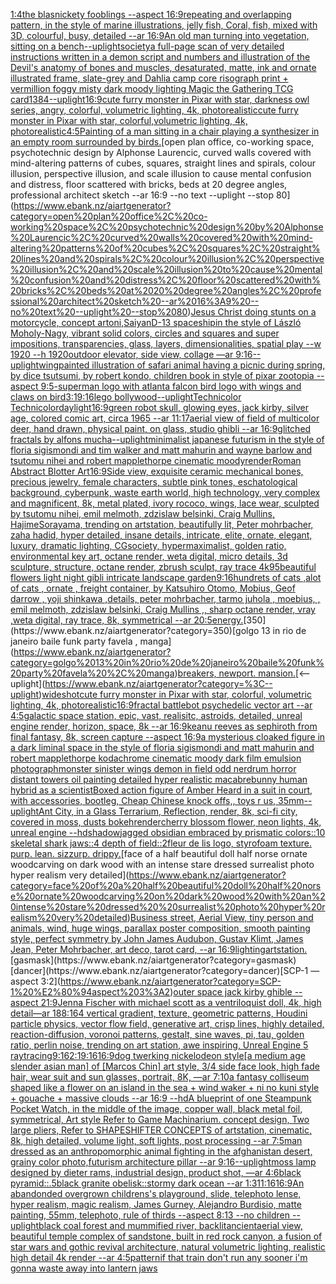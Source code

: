 [1:4](https://www.ebank.nz/aiartgenerator?category=1%3A4)[the blasnickety fooblings --aspect 16:9](https://www.ebank.nz/aiartgenerator?category=the%20blasnickety%20fooblings%20--aspect%2016%3A9)[repeating and overlapping pattern,  in the style of marine illustrations, jelly fish, Coral, fish,  mixed with 3D, colourful, busy, detailed --ar 16:9](https://www.ebank.nz/aiartgenerator?category=repeating%20and%20overlapping%20pattern%2C%20%20in%20the%20style%20of%20marine%20illustrations%2C%20jelly%20fish%2C%20Coral%2C%20fish%2C%20%20mixed%20with%203D%2C%20colourful%2C%20busy%2C%20detailed%20--ar%2016%3A9)[An old man turning into vegetation, sitting on a bench](https://www.ebank.nz/aiartgenerator?category=An%20old%20man%20turning%20into%20vegetation%2C%20sitting%20on%20a%20bench)[--uplight](https://www.ebank.nz/aiartgenerator?category=--uplight)[society](https://www.ebank.nz/aiartgenerator?category=society)[a full-page scan of very detailed instructions written in a demon script and numbers and illustration of the Devil's anatomy of bones and muscles, desaturated, matte, ink and ornate illustrated frame, slate-grey and Dahlia camp core risograph print + vermillion foggy misty dark moody lighting Magic the Gathering TCG card](https://www.ebank.nz/aiartgenerator?category=a%20full-page%20scan%20of%20very%20detailed%20instructions%20written%20in%20a%20demon%20script%20and%20numbers%20and%20illustration%20of%20the%20Devil%27s%20anatomy%20of%20bones%20and%20muscles%2C%20desaturated%2C%20matte%2C%20ink%20and%20ornate%20illustrated%20frame%2C%20slate-grey%20and%20Dahlia%20camp%20core%20risograph%20print%20%2B%20vermillion%20foggy%20misty%20dark%20moody%20lighting%20Magic%20the%20Gathering%20TCG%20card)[1](https://www.ebank.nz/aiartgenerator?category=1)[384](https://www.ebank.nz/aiartgenerator?category=384)[--uplight](https://www.ebank.nz/aiartgenerator?category=--uplight)[16:9](https://www.ebank.nz/aiartgenerator?category=16%3A9)[cute furry monster in Pixar with star, darkness owl series, angry, colorful, volumetric lighting, 4k, photorealistic](https://www.ebank.nz/aiartgenerator?category=cute%20furry%20monster%20in%20Pixar%20with%20star%2C%20darkness%20owl%20series%2C%20angry%2C%20colorful%2C%20volumetric%20lighting%2C%204k%2C%20photorealistic)[cute furry monster in Pixar with star, colorful,volumetric lighting, 4k, photorealistic](https://www.ebank.nz/aiartgenerator?category=cute%20furry%20monster%20in%20Pixar%20with%20star%2C%20colorful%2Cvolumetric%20lighting%2C%204k%2C%20photorealistic)[4:5](https://www.ebank.nz/aiartgenerator?category=4%3A5)[Painting of a man sitting in a chair playing a synthesizer in an empty room surrounded by birds.](https://www.ebank.nz/aiartgenerator?category=Painting%20of%20a%20man%20sitting%20in%20a%20chair%20playing%20a%20synthesizer%20in%20an%20empty%20room%20surrounded%20by%20birds.)[open plan office, co-working space, psychotechnic design by Alphonse Laurencic, curved walls covered with mind-altering patterns of cubes, squares, straight lines and spirals, colour illusion, perspective illusion, and scale illusion to cause mental confusion and distress, floor scattered with bricks, beds at 20 degree angles, professional architect sketch --ar 16:9 --no text --uplight --stop 80](https://www.ebank.nz/aiartgenerator?category=open%20plan%20office%2C%20co-working%20space%2C%20psychotechnic%20design%20by%20Alphonse%20Laurencic%2C%20curved%20walls%20covered%20with%20mind-altering%20patterns%20of%20cubes%2C%20squares%2C%20straight%20lines%20and%20spirals%2C%20colour%20illusion%2C%20perspective%20illusion%2C%20and%20scale%20illusion%20to%20cause%20mental%20confusion%20and%20distress%2C%20floor%20scattered%20with%20bricks%2C%20beds%20at%2020%20degree%20angles%2C%20professional%20architect%20sketch%20--ar%2016%3A9%20--no%20text%20--uplight%20--stop%2080)[Jesus Christ doing stunts on a motorcycle, concept art](https://www.ebank.nz/aiartgenerator?category=Jesus%20Christ%20doing%20stunts%20on%20a%20motorcycle%2C%20concept%20art)[oni,Saiyan](https://www.ebank.nz/aiartgenerator?category=oni%2CSaiyan)[D-13 spaceship](https://www.ebank.nz/aiartgenerator?category=D-13%20spaceship)[in the style of László Moholy-Nagy, vibrant solid colors, circles and squares and super impositions, transparencies, glass, layers,  dimensionalities, spatial play --w 1920 --h 1920](https://www.ebank.nz/aiartgenerator?category=in%20the%20style%20of%20L%C3%A1szl%C3%B3%20Moholy-Nagy%2C%20vibrant%20solid%20colors%2C%20circles%20and%20squares%20and%20super%20impositions%2C%20transparencies%2C%20glass%2C%20layers%2C%20%20dimensionalities%2C%20spatial%20play%20--w%201920%20--h%201920)[outdoor elevator, side view, collage —ar 9:16](https://www.ebank.nz/aiartgenerator?category=outdoor%20elevator%2C%20side%20view%2C%20collage%20%E2%80%94ar%209%3A16)[--uplight](https://www.ebank.nz/aiartgenerator?category=--uplight)[wing](https://www.ebank.nz/aiartgenerator?category=wing)[painted illustration of safari animal having a picnic during spring, by dice tsutsumi, by robert kondo, children book in style of pixar zootopia --aspect 9:5](https://www.ebank.nz/aiartgenerator?category=painted%20illustration%20of%20safari%20animal%20having%20a%20picnic%20during%20spring%2C%20by%20dice%20tsutsumi%2C%20by%20robert%20kondo%2C%20children%20book%20in%20style%20of%20pixar%20zootopia%20--aspect%209%3A5)[-](https://www.ebank.nz/aiartgenerator?category=-)[superman logo with atlanta falcon bird logo with wings and claws on bird](https://www.ebank.nz/aiartgenerator?category=superman%20logo%20with%20atlanta%20falcon%20bird%20logo%20with%20wings%20and%20claws%20on%20bird)[3:1](https://www.ebank.nz/aiartgenerator?category=3%3A1)[9:16](https://www.ebank.nz/aiartgenerator?category=9%3A16)[lego bollywood](https://www.ebank.nz/aiartgenerator?category=lego%20bollywood)[--uplight](https://www.ebank.nz/aiartgenerator?category=--uplight)[Technicolor Technicolor](https://www.ebank.nz/aiartgenerator?category=Technicolor%20Technicolor)[daylight](https://www.ebank.nz/aiartgenerator?category=daylight)[16:9](https://www.ebank.nz/aiartgenerator?category=16%3A9)[green robot skull, glowing eyes, jack kirby, silver age, colored comic art, circa 1965 --ar 11:17](https://www.ebank.nz/aiartgenerator?category=green%20robot%20skull%2C%20glowing%20eyes%2C%20jack%20kirby%2C%20silver%20age%2C%20colored%20comic%20art%2C%20circa%201965%20--ar%2011%3A17)[aerial view of field of multicolor deer, hand drawn, physical paint, on glass, studio ghibli --ar 16:9](https://www.ebank.nz/aiartgenerator?category=aerial%20view%20of%20field%20of%20multicolor%20deer%2C%20hand%20drawn%2C%20physical%20paint%2C%20on%20glass%2C%20studio%20ghibli%20--ar%2016%3A9)[glitched fractals by alfons mucha](https://www.ebank.nz/aiartgenerator?category=glitched%20fractals%20by%20alfons%20mucha)[](https://www.ebank.nz/aiartgenerator?category=)[--uplight](https://www.ebank.nz/aiartgenerator?category=--uplight)[minimalist japanese futurism  in the style of floria sigismondi and tim walker and matt mahurin and wayne barlow and tsutomu nihei and robert mapplethorpe cinematic moody](https://www.ebank.nz/aiartgenerator?category=minimalist%20japanese%20futurism%20%20in%20the%20style%20of%20floria%20sigismondi%20and%20tim%20walker%20and%20matt%20mahurin%20and%20wayne%20barlow%20and%20tsutomu%20nihei%20and%20robert%20mapplethorpe%20cinematic%20moody)[render](https://www.ebank.nz/aiartgenerator?category=render)[Roman Abstract Blotter Art](https://www.ebank.nz/aiartgenerator?category=Roman%20Abstract%20Blotter%20Art)[16:9](https://www.ebank.nz/aiartgenerator?category=16%3A9)[Side view, exquisite ceramic mechanical bones, precious jewelry, female characters, subtle pink tones, eschatological background, cyberpunk, waste earth world, high technology, very complex and magnificent, 8k, metal plated, ivory rococo, wings, lace wear, sculpted by tsutomu nihei, emil melmoth, zdzislaw belsinki, Craig Mullins, HajimeSorayama, trending on artstation, beautifully lit, Peter mohrbacher, zaha hadid, hyper detailed, insane details, intricate, elite, ornate, elegant, luxury, dramatic lighting, CGsociety, hypermaximalist, golden ratio, environmental key art, octane render, weta digital, micro details, 3d sculpture, structure, octane render, zbrush sculpt, ray trace 4k](https://www.ebank.nz/aiartgenerator?category=Side%20view%2C%20exquisite%20ceramic%20mechanical%20bones%2C%20precious%20jewelry%2C%20female%20characters%2C%20subtle%20pink%20tones%2C%20eschatological%20background%2C%20cyberpunk%2C%20waste%20earth%20world%2C%20high%20technology%2C%20very%20complex%20and%20magnificent%2C%208k%2C%20metal%20plated%2C%20ivory%20rococo%2C%20wings%2C%20lace%20wear%2C%20sculpted%20by%20tsutomu%20nihei%2C%20emil%20melmoth%2C%20zdzislaw%20belsinki%2C%20Craig%20Mullins%2C%20HajimeSorayama%2C%20trending%20on%20artstation%2C%20beautifully%20lit%2C%20Peter%20mohrbacher%2C%20zaha%20hadid%2C%20hyper%20detailed%2C%20insane%20details%2C%20intricate%2C%20elite%2C%20ornate%2C%20elegant%2C%20luxury%2C%20dramatic%20lighting%2C%20CGsociety%2C%20hypermaximalist%2C%20golden%20ratio%2C%20environmental%20key%20art%2C%20octane%20render%2C%20weta%20digital%2C%20micro%20details%2C%203d%20sculpture%2C%20structure%2C%20octane%20render%2C%20zbrush%20sculpt%2C%20ray%20trace%204k)[95](https://www.ebank.nz/aiartgenerator?category=95)[beautiful flowers light night gibli intricate landscape garden](https://www.ebank.nz/aiartgenerator?category=beautiful%20flowers%20light%20night%20gibli%20intricate%20landscape%20garden)[9:16](https://www.ebank.nz/aiartgenerator?category=9%3A16)[hundrets of cats ,alot of cats , ornate , freight container, by Katsuhiro Otomo, Mobius, Geof darrow , yoji shinkawa ,details, peter mohrbacher, tarmo juhola , moebius, , emil melmoth, zdzislaw belsinki, Craig Mullins ,, sharp octane render, vray ,weta digital, ray trace, 8k, symmetrical --ar 20:5](https://www.ebank.nz/aiartgenerator?category=hundrets%20of%20cats%20%2Calot%20of%20cats%20%2C%20ornate%20%2C%20freight%20container%2C%20by%20Katsuhiro%20Otomo%2C%20Mobius%2C%20Geof%20darrow%20%2C%20yoji%20shinkawa%20%2Cdetails%2C%20peter%20mohrbacher%2C%20tarmo%20juhola%20%2C%20moebius%2C%20%2C%20emil%20melmoth%2C%20zdzislaw%20belsinki%2C%20Craig%20Mullins%20%2C%2C%20sharp%20octane%20render%2C%20vray%20%2Cweta%20digital%2C%20ray%20trace%2C%208k%2C%20symmetrical%20--ar%2020%3A5)[energy.](https://www.ebank.nz/aiartgenerator?category=energy.)[350](https://www.ebank.nz/aiartgenerator?category=350)[golgo 13 in rio de janeiro baile funk party favela , manga](https://www.ebank.nz/aiartgenerator?category=golgo%2013%20in%20rio%20de%20janeiro%20baile%20funk%20party%20favela%20%2C%20manga)[breakers, newport. mansion.](https://www.ebank.nz/aiartgenerator?category=breakers%2C%20newport.%20mansion.)[<--uplight](https://www.ebank.nz/aiartgenerator?category=%3C--uplight)[wideshot](https://www.ebank.nz/aiartgenerator?category=wideshot)[cute furry monster in Pixar with star, colorful, volumetric lighting, 4k, photorealistic](https://www.ebank.nz/aiartgenerator?category=cute%20furry%20monster%20in%20Pixar%20with%20star%2C%20colorful%2C%20volumetric%20lighting%2C%204k%2C%20photorealistic)[16:9](https://www.ebank.nz/aiartgenerator?category=16%3A9)[fractal battlebot psychedelic vector art --ar 4:5](https://www.ebank.nz/aiartgenerator?category=fractal%20battlebot%20psychedelic%20vector%20art%20--ar%204%3A5)[galactic space station, epic, vast, realisitc, astroids, detailed, unreal engine render, horizon, space, 8k --ar 16:9](https://www.ebank.nz/aiartgenerator?category=galactic%20space%20station%2C%20epic%2C%20vast%2C%20realisitc%2C%20astroids%2C%20detailed%2C%20unreal%20engine%20render%2C%20horizon%2C%20space%2C%208k%20--ar%2016%3A9)[keanu reeves as sephiroth from final fantasy, 8k, screen capture --aspect 16:9](https://www.ebank.nz/aiartgenerator?category=keanu%20reeves%20as%20sephiroth%20from%20final%20fantasy%2C%208k%2C%20screen%20capture%20--aspect%2016%3A9)[a mysterious cloaked figure in a dark liminal space in the style of floria sigismondi and matt mahurin and robert mapplethorpe kodachrome cinematic moody dark film emulsion photograph](https://www.ebank.nz/aiartgenerator?category=a%20mysterious%20cloaked%20figure%20in%20a%20dark%20liminal%20space%20in%20the%20style%20of%20floria%20sigismondi%20and%20matt%20mahurin%20and%20robert%20mapplethorpe%20kodachrome%20cinematic%20moody%20dark%20film%20emulsion%20photograph)[monster sinister wings demon in field odd nerdrum horror distant towers oil painting detailed hyper realistic macabre](https://www.ebank.nz/aiartgenerator?category=monster%20sinister%20wings%20demon%20in%20field%20odd%20nerdrum%20horror%20distant%20towers%20oil%20painting%20detailed%20hyper%20realistic%20macabre)[bunny human hybrid as a scientist](https://www.ebank.nz/aiartgenerator?category=bunny%20human%20hybrid%20as%20a%20scientist)[Boxed action figure of Amber Heard in a suit in court, with accessories, bootleg, Cheap Chinese knock offs,, toys r us, 35mm](https://www.ebank.nz/aiartgenerator?category=Boxed%20action%20figure%20of%20Amber%20Heard%20in%20a%20suit%20in%20court%2C%20with%20accessories%2C%20bootleg%2C%20Cheap%20Chinese%20knock%20offs%2C%2C%20toys%20r%20us%2C%2035mm)[--uplight](https://www.ebank.nz/aiartgenerator?category=--uplight)[Ant City, in a Glass Terrarium, Reflection, render, 8k, sci-fi city, covered in moss, dusts bokeh](https://www.ebank.nz/aiartgenerator?category=Ant%20City%2C%20in%20a%20Glass%20Terrarium%2C%20Reflection%2C%20render%2C%208k%2C%20sci-fi%20city%2C%20covered%20in%20moss%2C%20dusts%20bokeh)[render](https://www.ebank.nz/aiartgenerator?category=render)[cherry blossom flower, neon lights, 4k, unreal engine --hd](https://www.ebank.nz/aiartgenerator?category=cherry%20blossom%20flower%2C%20neon%20lights%2C%204k%2C%20unreal%20engine%20--hd)[shadow](https://www.ebank.nz/aiartgenerator?category=shadow)[jagged obsidian embraced by prismatic colors::10 skeletal shark jaws::4 depth of field::2](https://www.ebank.nz/aiartgenerator?category=jagged%20obsidian%20embraced%20by%20prismatic%20colors%3A%3A10%20skeletal%20shark%20jaws%3A%3A4%20depth%20of%20field%3A%3A2)[fleur de lis logo, styrofoam texture. purp. lean. sizzurp. drippy.](https://www.ebank.nz/aiartgenerator?category=fleur%20de%20lis%20logo%2C%20styrofoam%20texture.%20purp.%20lean.%20sizzurp.%20drippy.)[face of a half beautiful doll half norse ornate woodcarving on dark wood with an intense stare dressed  surrealist photo hyper realism very detailed](https://www.ebank.nz/aiartgenerator?category=face%20of%20a%20half%20beautiful%20doll%20half%20norse%20ornate%20woodcarving%20on%20dark%20wood%20with%20an%20intense%20stare%20dressed%20%20surrealist%20photo%20hyper%20realism%20very%20detailed)[Business street, Aerial View, tiny person and animals, wind, huge wings, parallax poster composition, smooth painting style, perfect symmetry by John James Audubon, Gustav Klimt, James Jean, Peter Mohrbacher, art deco, tarot card, --ar 16:9](https://www.ebank.nz/aiartgenerator?category=Business%20street%2C%20Aerial%20View%2C%20tiny%20person%20and%20animals%2C%20wind%2C%20huge%20wings%2C%20parallax%20poster%20composition%2C%20smooth%20painting%20style%2C%20perfect%20symmetry%20by%20John%20James%20Audubon%2C%20Gustav%20Klimt%2C%20James%20Jean%2C%20Peter%20Mohrbacher%2C%20art%20deco%2C%20tarot%20card%2C%20--ar%2016%3A9)[lighting](https://www.ebank.nz/aiartgenerator?category=lighting)[artstation.](https://www.ebank.nz/aiartgenerator?category=artstation.)[gasmask](https://www.ebank.nz/aiartgenerator?category=gasmask)[dancer](https://www.ebank.nz/aiartgenerator?category=dancer)[SCP-1 —aspect 3:2](https://www.ebank.nz/aiartgenerator?category=SCP-1%20%E2%80%94aspect%203%3A2)[outer space jack kirby ghible --aspect 21:9](https://www.ebank.nz/aiartgenerator?category=outer%20space%20jack%20kirby%20ghible%20--aspect%2021%3A9)[Jenna Fischer with michael scott as a ventriloquist doll, 4k, high detail](https://www.ebank.nz/aiartgenerator?category=Jenna%20Fischer%20with%20michael%20scott%20as%20a%20ventriloquist%20doll%2C%204k%2C%20high%20detail)[—ar 188:164 vertical gradient, texture, geometric patterns, Houdini particle physics, vector flow field, generative art, crisp lines, highly detailed, reaction-diffusion, voronoi patterns, gestalt, sine waves, pi, tau, golden ratio, perlin noise, trending on art station, awe inspiring, Unreal Engine 5 raytracing](https://www.ebank.nz/aiartgenerator?category=%E2%80%94ar%20188%3A164%20vertical%20gradient%2C%20texture%2C%20geometric%20patterns%2C%20Houdini%20particle%20physics%2C%20vector%20flow%20field%2C%20generative%20art%2C%20crisp%20lines%2C%20highly%20detailed%2C%20reaction-diffusion%2C%20voronoi%20patterns%2C%20gestalt%2C%20sine%20waves%2C%20pi%2C%20tau%2C%20golden%20ratio%2C%20perlin%20noise%2C%20trending%20on%20art%20station%2C%20awe%20inspiring%2C%20Unreal%20Engine%205%20raytracing)[9:16](https://www.ebank.nz/aiartgenerator?category=9%3A16)[2:1](https://www.ebank.nz/aiartgenerator?category=2%3A1)[9:16](https://www.ebank.nz/aiartgenerator?category=9%3A16)[16:9](https://www.ebank.nz/aiartgenerator?category=16%3A9)[dog twerking nickelodeon style](https://www.ebank.nz/aiartgenerator?category=dog%20twerking%20nickelodeon%20style)[[a medium age slender asian man] of [Marcos Chin] art style, 3/4 side face look, high fade hair, wear suit and sun glasses, portrait, 8K,  —ar 7:10](https://www.ebank.nz/aiartgenerator?category=%5Ba%20medium%20age%20slender%20asian%20man%5D%20of%20%5BMarcos%20Chin%5D%20art%20style%2C%203/4%20side%20face%20look%2C%20high%20fade%20hair%2C%20wear%20suit%20and%20sun%20glasses%2C%20portrait%2C%208K%2C%20%20%E2%80%94ar%207%3A10)[a fantasy colliseum shaped like a flower on an island in the sea + wind waker + ni no kuni style + gouache + massive clouds --ar 16:9 --hd](https://www.ebank.nz/aiartgenerator?category=a%20fantasy%20colliseum%20shaped%20like%20a%20flower%20on%20an%20island%20in%20the%20sea%20%2B%20wind%20waker%20%2B%20ni%20no%20kuni%20style%20%2B%20gouache%20%2B%20massive%20clouds%20--ar%2016%3A9%20--hd)[A blueprint of one Steampunk Pocket Watch,   in the middle of the image, copper wall, black metal foil, symmetrical,  Art style Refer to Game Machinarium.  concept design, Two large pliers, Refer to SHAPESHIFTER CONCEPTS  of artstation, cinematic,  8k, high detailed,  volume light,  soft lights,  post processing    --ar 7:5](https://www.ebank.nz/aiartgenerator?category=A%20blueprint%20of%20one%20Steampunk%20Pocket%20Watch%2C%20%20%20in%20the%20middle%20of%20the%20image%2C%20copper%20wall%2C%20black%20metal%20foil%2C%20symmetrical%2C%20%20Art%20style%20Refer%20to%20Game%20Machinarium.%20%20concept%20design%2C%20Two%20large%20pliers%2C%20Refer%20to%20SHAPESHIFTER%20CONCEPTS%20%20of%20artstation%2C%20cinematic%2C%20%208k%2C%20high%20detailed%2C%20%20volume%20light%2C%20%20soft%20lights%2C%20%20post%20processing%20%20%20%20--ar%207%3A5)[man dressed as an anthropomorphic animal fighting in the afghanistan desert, grainy color photo,](https://www.ebank.nz/aiartgenerator?category=man%20dressed%20as%20an%20anthropomorphic%20animal%20fighting%20in%20the%20afghanistan%20desert%2C%20grainy%20color%20photo%2C)[futurism architecture pillar --ar 9:16](https://www.ebank.nz/aiartgenerator?category=futurism%20architecture%20pillar%20--ar%209%3A16)[--uplight](https://www.ebank.nz/aiartgenerator?category=--uplight)[moss lamp designed by dieter rams, industrial design, product shot, —ar 4:6](https://www.ebank.nz/aiartgenerator?category=moss%20lamp%20designed%20by%20dieter%20rams%2C%20industrial%20design%2C%20product%20shot%2C%20%E2%80%94ar%204%3A6)[black pyramid::.5black granite obelisk::stormy dark ocean --ar 1:3](https://www.ebank.nz/aiartgenerator?category=black%20pyramid%3A%3A.5black%20granite%20obelisk%3A%3Astormy%20dark%20ocean%20--ar%201%3A3)[11:16](https://www.ebank.nz/aiartgenerator?category=11%3A16)[16:9](https://www.ebank.nz/aiartgenerator?category=16%3A9)[An abandonded overgrown childrens's playground, slide, telephoto lense, hyper realism, magic realism, James Gurney, Alejandro Burdisio, matte painting, 55mm, telephoto, rule of thirds --aspect 8:13 --no children --uplight](https://www.ebank.nz/aiartgenerator?category=An%20abandonded%20overgrown%20childrens%27s%20playground%2C%20slide%2C%20telephoto%20lense%2C%20hyper%20realism%2C%20magic%20realism%2C%20James%20Gurney%2C%20Alejandro%20Burdisio%2C%20matte%20painting%2C%2055mm%2C%20telephoto%2C%20rule%20of%20thirds%20--aspect%208%3A13%20--no%20children%20--uplight)[black coal forest and mummified river, backlit](https://www.ebank.nz/aiartgenerator?category=black%20coal%20forest%20and%20mummified%20river%2C%20backlit)[ancient](https://www.ebank.nz/aiartgenerator?category=ancient)[aerial view, beautiful temple complex of sandstone, built in red rock canyon, a fusion of star wars and gothic revival architecture, natural volumetric lighting, realistic high detail 4k render --ar 4:5](https://www.ebank.nz/aiartgenerator?category=aerial%20view%2C%20beautiful%20temple%20complex%20of%20sandstone%2C%20built%20in%20red%20rock%20canyon%2C%20a%20fusion%20of%20star%20wars%20and%20gothic%20revival%20architecture%2C%20natural%20volumetric%20lighting%2C%20realistic%20high%20detail%204k%20render%20--ar%204%3A5)[pattern](https://www.ebank.nz/aiartgenerator?category=pattern)[if that train don't run any sooner i'm gonna waste away into lantern jaws](https://www.ebank.nz/aiartgenerator?category=if%20that%20train%20don%27t%20run%20any%20sooner%20i%27m%20gonna%20waste%20away%20into%20lantern%20jaws)